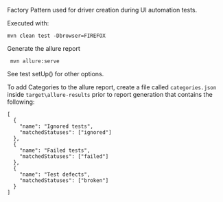 Factory Pattern used for driver creation during UI automation tests.

Executed with:
```
mvn clean test -Dbrowser=FIREFOX
```

Generate the allure report
```
 mvn allure:serve
```
See test setUp() for other options.


To add Categories to the allure report, create a file called ```categories.json``` inside ```target\allure-results``` prior to report generation that contains the following:
```
[
  {
    "name": "Ignored tests",
    "matchedStatuses": ["ignored"]
  },
  {
    "name": "Failed tests",
    "matchedStatuses": ["failed"]
  },
  {
    "name": "Test defects",
    "matchedStatuses": ["broken"]
  }
]
```